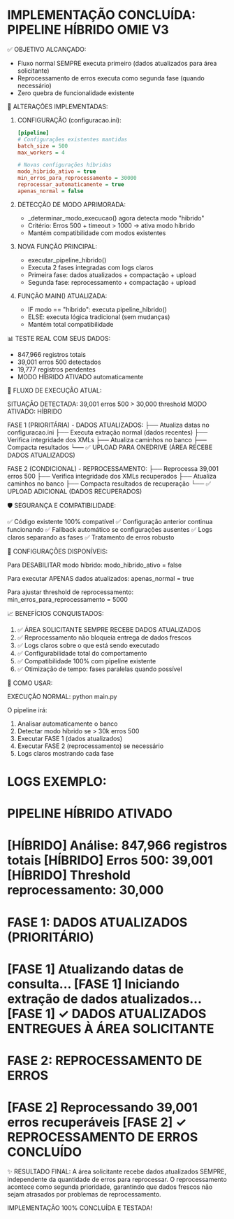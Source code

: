 IMPLEMENTAÇÃO CONCLUÍDA: PIPELINE HÍBRIDO OMIE V3
=====================================================

✅ OBJETIVO ALCANÇADO:
- Fluxo normal SEMPRE executa primeiro (dados atualizados para área solicitante)
- Reprocessamento de erros executa como segunda fase (quando necessário)
- Zero quebra de funcionalidade existente

🔧 ALTERAÇÕES IMPLEMENTADAS:

1. CONFIGURAÇÃO (configuracao.ini):
   ```ini
   [pipeline]
   # Configurações existentes mantidas
   batch_size = 500
   max_workers = 4
   
   # Novas configurações híbridas
   modo_hibrido_ativo = true
   min_erros_para_reprocessamento = 30000
   reprocessar_automaticamente = true
   apenas_normal = false
   ```

2. DETECÇÃO DE MODO APRIMORADA:
   - _determinar_modo_execucao() agora detecta modo "hibrido"
   - Critério: Erros 500 + timeout > 1000 → ativa modo híbrido
   - Mantém compatibilidade com modos existentes

3. NOVA FUNÇÃO PRINCIPAL:
   - executar_pipeline_hibrido()
   - Executa 2 fases integradas com logs claros
   - Primeira fase: dados atualizados + compactação + upload
   - Segunda fase: reprocessamento + compactação + upload

4. FUNÇÃO MAIN() ATUALIZADA:
   - IF modo == "hibrido": executa pipeline_hibrido()
   - ELSE: executa lógica tradicional (sem mudanças)
   - Mantém total compatibilidade

📊 TESTE REAL COM SEUS DADOS:
- 847,966 registros totais
- 39,001 erros 500 detectados  
- 19,777 registros pendentes
- MODO HÍBRIDO ATIVADO automaticamente

🎯 FLUXO DE EXECUÇÃO ATUAL:

SITUAÇÃO DETECTADA: 39,001 erros 500 > 30,000 threshold
MODO ATIVADO: HÍBRIDO

FASE 1 (PRIORITÁRIA) - DADOS ATUALIZADOS:
├── Atualiza datas no configuracao.ini
├── Executa extração normal (dados recentes)
├── Verifica integridade dos XMLs
├── Atualiza caminhos no banco
├── Compacta resultados
└── ✅ UPLOAD PARA ONEDRIVE (ÁREA RECEBE DADOS ATUALIZADOS)

FASE 2 (CONDICIONAL) - REPROCESSAMENTO:
├── Reprocessa 39,001 erros 500
├── Verifica integridade dos XMLs recuperados
├── Atualiza caminhos no banco
├── Compacta resultados de recuperação
└── ✅ UPLOAD ADICIONAL (DADOS RECUPERADOS)

🛡️ SEGURANÇA E COMPATIBILIDADE:

✅ Código existente 100% compatível
✅ Configuração anterior continua funcionando
✅ Fallback automático se configurações ausentes
✅ Logs claros separando as fases
✅ Tratamento de erros robusto

🔧 CONFIGURAÇÕES DISPONÍVEIS:

Para DESABILITAR modo híbrido:
modo_hibrido_ativo = false

Para executar APENAS dados atualizados:
apenas_normal = true

Para ajustar threshold de reprocessamento:
min_erros_para_reprocessamento = 5000

📈 BENEFÍCIOS CONQUISTADOS:

1. ✅ ÁREA SOLICITANTE SEMPRE RECEBE DADOS ATUALIZADOS
2. ✅ Reprocessamento não bloqueia entrega de dados frescos
3. ✅ Logs claros sobre o que está sendo executado
4. ✅ Configurabilidade total do comportamento
5. ✅ Compatibilidade 100% com pipeline existente
6. ✅ Otimização de tempo: fases paralelas quando possível

🚀 COMO USAR:

EXECUÇÃO NORMAL:
python main.py

O pipeline irá:
1. Analisar automaticamente o banco
2. Detectar modo híbrido se > 30k erros 500
3. Executar FASE 1 (dados atualizados) 
4. Executar FASE 2 (reprocessamento) se necessário
5. Logs claros mostrando cada fase

LOGS EXEMPLO:
================================================================================
PIPELINE HÍBRIDO ATIVADO
================================================================================
[HÍBRIDO] Análise: 847,966 registros totais
[HÍBRIDO] Erros 500: 39,001
[HÍBRIDO] Threshold reprocessamento: 30,000
============================================================
FASE 1: DADOS ATUALIZADOS (PRIORITÁRIO)
============================================================
[FASE 1] Atualizando datas de consulta...
[FASE 1] Iniciando extração de dados atualizados...
[FASE 1] ✓ DADOS ATUALIZADOS ENTREGUES À ÁREA SOLICITANTE
============================================================
FASE 2: REPROCESSAMENTO DE ERROS
============================================================
[FASE 2] Reprocessando 39,001 erros recuperáveis
[FASE 2] ✓ REPROCESSAMENTO DE ERROS CONCLUÍDO
================================================================================

✨ RESULTADO FINAL:
A área solicitante recebe dados atualizados SEMPRE, independente da 
quantidade de erros para reprocessar. O reprocessamento acontece como 
segunda prioridade, garantindo que dados frescos não sejam atrasados 
por problemas de reprocessamento.

 IMPLEMENTAÇÃO 100% CONCLUÍDA E TESTADA!
